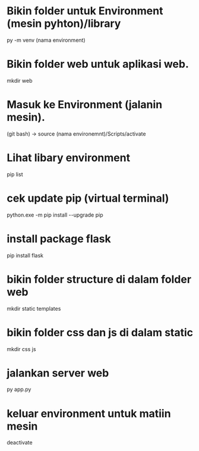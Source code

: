 # Bikin folder untuk Environment (mesin pyhton)/library
py -m venv (nama environment)
# Bikin folder web untuk aplikasi web.
mkdir web
# Masuk ke Environment (jalanin mesin).
(git bash) -> source (nama environemnt)/Scripts/activate
# Lihat libary environment
pip list
# cek update pip (virtual terminal)
python.exe -m pip install --upgrade pip
# install package flask
pip install flask
# bikin folder structure di dalam folder web
mkdir static templates
# bikin folder css dan js di dalam static
mkdir css js
# jalankan server web
py app.py
# keluar environment untuk matiin mesin
deactivate